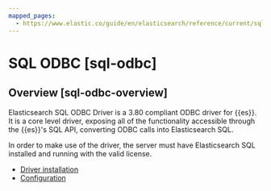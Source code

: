```yaml
---
mapped_pages:
  - https://www.elastic.co/guide/en/elasticsearch/reference/current/sql-odbc.html
---
```


# SQL ODBC [sql-odbc]

## Overview [sql-odbc-overview]

Elasticsearch SQL ODBC Driver is a 3.80 compliant ODBC driver for {{es}}. It is a core level driver, exposing all of the functionality accessible through the {{es}}'s SQL API, converting ODBC calls into Elasticsearch SQL.

In order to make use of the driver, the server must have Elasticsearch SQL installed and running with the valid license.

* [Driver installation](sql/sql-odbc-installation.md)
* [Configuration](sql/sql-odbc-setup.md)
